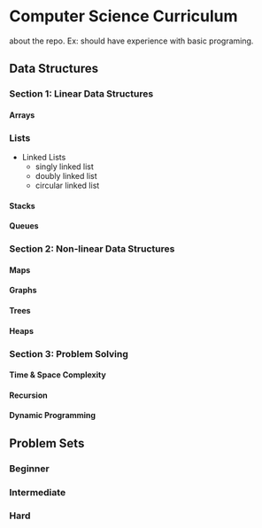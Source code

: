 # Computer Science Curriculum
about the repo. Ex: should have experience with basic programing. 

<!-- put a table of contents here  -->


## Data Structures
<!-- each section covers adding, removing, searching and sorting -->

### Section 1: Linear Data Structures

#### Arrays

### Lists
- Linked Lists 
  - singly linked list
  - doubly linked list
  - circular linked list

#### Stacks

#### Queues


### Section 2: Non-linear Data Structures

#### Maps

#### Graphs

#### Trees

#### Heaps



### Section 3: Problem Solving

#### Time & Space Complexity

#### Recursion

#### Dynamic Programming




## Problem Sets

### Beginner
<!-- Beginner problem sets are easier and will give more guidance to the optimal answer -->
<!-- - Detect Palindrome  -->

### Intermediate

### Hard
<!--  More vague and requires more dynamic programming skills -->

<!-- Additional Resources -->
<!--  https://medium.com/@codingfreak/500-data-structures-and-algorithms-practice-problems-35afe8a1e222 -->